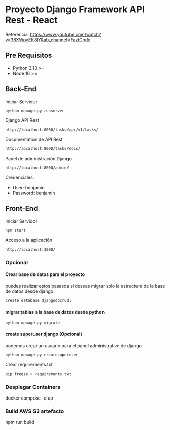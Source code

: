 # Proyecto Django Framework API Rest - React

Referencia: https://www.youtube.com/watch?v=38XWpyEK8IY&ab_channel=FaztCode

## Pre Requisitos

- Python 3.10 >=
- Node 16 >=


## Back-End

Iniciar Servidor
````bash
python manage.py runserver
````
Django API Rest
````bash
http://localhost:8000/tasks/api/v1/tasks/
````

Documentation de API Rest
````bash
http://localhost:8000/tasks/docs/
````

Panel de administración Django
````bash
http://localhost:8000/admin/
````
Credenciales:

- User: benjamin
- Password: benjamin


## Front-End

Iniciar Servidor
````bash
npm start
````
Acceso a la aplicación
````bash
http://localhost:3000/
````

### Opcional
#### Crear base de datos para el proyecto
puedes realizar estos pasasos si deseas migrar solo la estructura de la base de datos  desde django 

````bash
create database djangodbcrud;
````
#### migrar tablas a la base de datos desde python
````bash
python manage.py migrate
````
#### create superuser django (Opcional)
podemos crear un usuario para el panel administrativo de django
````bash
python manage.py createsuperuser
````

Crear requirements.txt
````bash
pip freeze > requirements.txt
````


### Desplegar Containers
docker compose -d up


### Build AWS S3 artefacto
npm run build